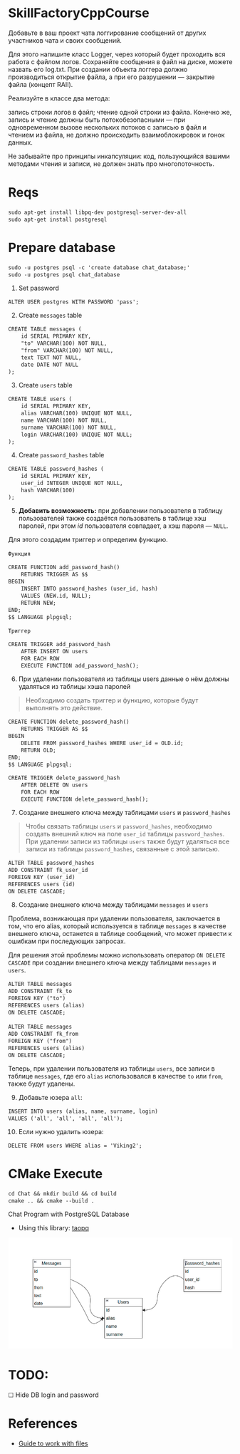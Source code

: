 # SkillFactoryCppCourse

Добавьте в ваш проект чата логгирование сообщений от других участников чата и своих сообщений.

Для этого напишите класс Logger, через который будет проходить вся работа с файлом логов. Сохраняйте сообщения в файл на диске, можете назвать его log.txt. При создании объекта логгера должно производиться открытие файла, а при его разрушении — закрытие файла (концепт RAII).

Реализуйте в классе два метода:

запись строки логов в файл;
чтение одной строки из файла.
Конечно же, запись и чтение должны быть потокобезопасными — при одновременном вызове нескольких потоков с записью в файл и чтением из файла, не должно происходить взаимоблокировок и гонок данных.

Не забывайте про принципы инкапсуляции: код, пользующийся вашими методами чтения и записи, не должен знать про многопоточность.

# Reqs
```
sudo apt-get install libpq-dev postgresql-server-dev-all
sudo apt-get install postgresql
```

# Prepare database
```
sudo -u postgres psql -c 'create database chat_database;'
sudo -u postgres psql chat_database
```
1. Set password
```
ALTER USER postgres WITH PASSWORD 'pass';
```
2. Create `messages` table
```
CREATE TABLE messages (
    id SERIAL PRIMARY KEY,
    "to" VARCHAR(100) NOT NULL,
    "from" VARCHAR(100) NOT NULL,
    text TEXT NOT NULL,
    date DATE NOT NULL
);
```
3. Create `users` table
```
CREATE TABLE users (
    id SERIAL PRIMARY KEY,
    alias VARCHAR(100) UNIQUE NOT NULL,
    name VARCHAR(100) NOT NULL,
    surname VARCHAR(100) NOT NULL,
    login VARCHAR(100) UNIQUE NOT NULL;
);
```
4. Create `password_hashes` table
```
CREATE TABLE password_hashes (
    id SERIAL PRIMARY KEY,
    user_id INTEGER UNIQUE NOT NULL,
    hash VARCHAR(100)
);
```
5. **Добавить возможность:** при добавлении пользователя в таблицу пользователей также создаётся пользователь в таблице хэш паролей, при этом _id_ пользователя совпадает, а хэш пароля — `NULL`.

Для этого создадим триггер и определим функцию.

`Функция`
```
CREATE FUNCTION add_password_hash()
    RETURNS TRIGGER AS $$
BEGIN
    INSERT INTO password_hashes (user_id, hash)
    VALUES (NEW.id, NULL);
    RETURN NEW;
END;
$$ LANGUAGE plpgsql;
```
`Триггер`
```
CREATE TRIGGER add_password_hash
    AFTER INSERT ON users
    FOR EACH ROW
    EXECUTE FUNCTION add_password_hash();
```
6. При удалении пользователя из таблицы users данные о нём должны удаляться из таблицы хэша паролей

> Необходимо создать триггер и функцию, которые будут выполнять это действие.

```
CREATE FUNCTION delete_password_hash()
    RETURNS TRIGGER AS $$
BEGIN
    DELETE FROM password_hashes WHERE user_id = OLD.id;
    RETURN OLD;
END;
$$ LANGUAGE plpgsql;
```
```
CREATE TRIGGER delete_password_hash
    AFTER DELETE ON users
    FOR EACH ROW
    EXECUTE FUNCTION delete_password_hash();
```

7.  Создание внешнего ключа между таблицами `users` и `password_hashes`

> Чтобы связать таблицы `users` и `password_hashes`, необходимо создать внешний ключ на поле `user_id` таблицы `password_hashes`. При удалении записи из таблицы `users` также будут удаляться все записи из таблицы `password_hashes`, связанные с этой записью.

```
ALTER TABLE password_hashes
ADD CONSTRAINT fk_user_id
FOREIGN KEY (user_id)
REFERENCES users (id)
ON DELETE CASCADE;
```

8.  Создание внешнего ключа между таблицами `messages` и `users`

Проблема, возникающая при удалении пользователя, заключается в том, что его alias, который используется в таблице `messages` в качестве внешнего ключа, останется в таблице сообщений, что может привести к ошибкам при последующих запросах.

Для решения этой проблемы можно использовать оператор `ON DELETE CASCADE` при создании внешнего ключа между таблицами `messages` и `users`.


```
ALTER TABLE messages
ADD CONSTRAINT fk_to
FOREIGN KEY ("to")
REFERENCES users (alias)
ON DELETE CASCADE;

ALTER TABLE messages
ADD CONSTRAINT fk_from
FOREIGN KEY ("from")
REFERENCES users (alias)
ON DELETE CASCADE;
```

Теперь, при удалении пользователя из таблицы `users`, все записи в таблице `messages`, где его `alias` использовался в качестве `to` или `from`, также будут удалены.

9. Добавьте юзера `all`:
```
INSERT INTO users (alias, name, surname, login)
VALUES ('all', 'all', 'all', 'all');
```

10. Если нужно удалить юзера:
```
DELETE FROM users WHERE alias = 'Viking2';
```

# CMake Execute
```
cd Chat && mkdir build && cd build
cmake .. && cmake --build .
```

Chat Program with PostgreSQL Database

* Using this library: [taopq](https://github.com/taocpp/taopq)

![Structure of database](Chat/database.png)

# TODO:

&#9744; Hide DB login and password


# References
* [Guide to work with files](https://www.studyplan.dev/pro-cpp/file-streams)